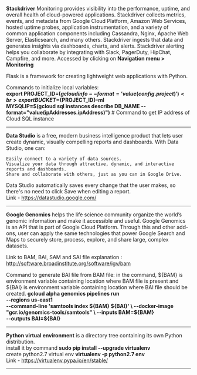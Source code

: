 **Stackdriver** Monitoring provides visibility into the performance, uptime, and overall health of cloud-powered applications. Stackdriver collects metrics, events, and metadata from Google Cloud Platform, Amazon Web Services, hosted uptime probes, application instrumentation, and a variety of common application components including Cassandra, Nginx, Apache Web Server, Elasticsearch, and many others. Stackdriver ingests that data and generates insights via dashboards, charts, and alerts. Stackdriver alerting helps you collaborate by integrating with Slack, PagerDuty, HipChat, Campfire, and more.
Accessed by clicking on **Navigation menu > Monitoring**

Flask is a framework for creating lightweight web applications with Python. 

Commands to initialize local variables:<br>
**export PROJECT_ID=$(gcloud info --format='value(config.project)')<br>
export BUCKET=${PROJECT_ID}-ml<br>
MYSQLIP=$(gcloud sql instances describe DB_NAME --format="value(ipAddresses.ipAddress)")**  # Command to get IP address of Cloud SQL instance<br> 

------------------------------------------------------

**Data Studio** is a free, modern business intelligence product that lets user create dynamic, visually compelling reports and dashboards. With Data Studio, one can:

    Easily connect to a variety of data sources.
    Visualize your data through attractive, dynamic, and interactive reports and dashboards.
    Share and collaborate with others, just as you can in Google Drive.
Data Studio automatically saves every change that the user makes, so there's no need to click Save when editing a report.<br>
Link - https://datastudio.google.com/

-----------------------------------------

**Google Genomics** helps the life science community organize the world’s genomic information and make it accessible and useful. Google Genomics is an API that is part of Google Cloud Platform. Through this and other add-ons, user can apply the same technologies that power Google Search and Maps to securely store, process, explore, and share large, complex datasets.

Link to BAM, BAI, SAM and SAI file explanation : http://software.broadinstitute.org/software/igv/bam

Command to generate BAI file from BAM file:  in the command, ${BAM} is environment variable containing location where BAM file is present and ${BAI} is environment variable containing location where BAI file should be created.
**gcloud alpha genomics pipelines run \
    --regions us-east1 \
    --command-line 'samtools index ${BAM} ${BAI}' \
    --docker-image "gcr.io/genomics-tools/samtools" \
    --inputs BAM=${BAM} \
    --outputs BAI=${BAI}**

--------------------------------------------------------

**Python virtual environment** is a directory tree containing its own Python distribution. <br>
install it by command **sudo pip install --upgrade virtualenv**<br>
create python2.7 virtual env **virtualenv -p python2.7 env**<br>
Link - https://virtualenv.pypa.io/en/stable/<br>

------------------------------------------
